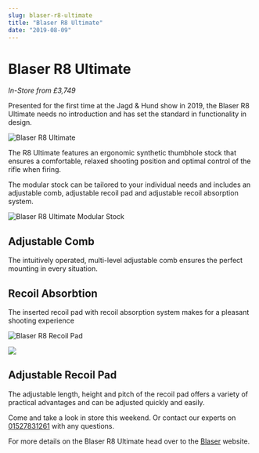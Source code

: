 ```yaml
---
slug: blaser-r8-ultimate
title: "Blaser R8 Ultimate"
date: "2019-08-09"
---
```


# **Blaser R8 Ultimate**

_In-Store from £3,749_

Presented for the first time at the Jagd & Hund show in 2019, the Blaser R8 Ultimate needs no introduction and has set the standard in functionality in design.

![Blaser R8 Ultimate](https://res.cloudinary.com/shooting-supplies/image/upload/v1573564101/Blaser-R8-Ultimate_y4khm5_nq7big-1_eqiafx.jpg)

The R8 Ultimate features an ergonomic synthetic thumbhole stock that ensures a comfortable, relaxed shooting position and optimal control of the rifle when firing.

The modular stock can be tailored to your individual needs and includes an adjustable comb, adjustable recoil pad and adjustable recoil absorption system.

![Blaser R8 Ultimate Modular Stock](https://res.cloudinary.com/shooting-supplies/image/upload/v1573564100/Blaser-R8-Ultimate3_v9p1gq_uxgrej-1_lemfl4.jpg)

## Adjustable Comb

The intuitively operated, multi-level adjustable comb ensures the perfect mounting in every situation.

## Recoil Absorbtion

The inserted recoil pad with recoil absorption system makes for a pleasant shooting experience

![Blaser R8 Recoil Pad](https://res.cloudinary.com/shooting-supplies/image/upload/v1573564098/Blaser-R8-Ultimate4_vedifl_gtjtfh-1_zo68qv.jpg)

![](https://res.cloudinary.com/shooting-supplies/image/upload/v1573564096/Blaser-R8-Ultimate5_aeruns_qaekw5-1_jr9dwo.jpg)

## Adjustable Recoil Pad

The adjustable length, height and pitch of the recoil pad offers a variety of practical advantages and can be adjusted quickly and easily.

Come and take a look in store this weekend. Or contact our experts on [01527831261](tel:01527831261) with any questions.

For more details on the Blaser R8 Ultimate head over to the [Blaser](https://www.blaser.de/en/product-news/r8-ultimate/) website.
